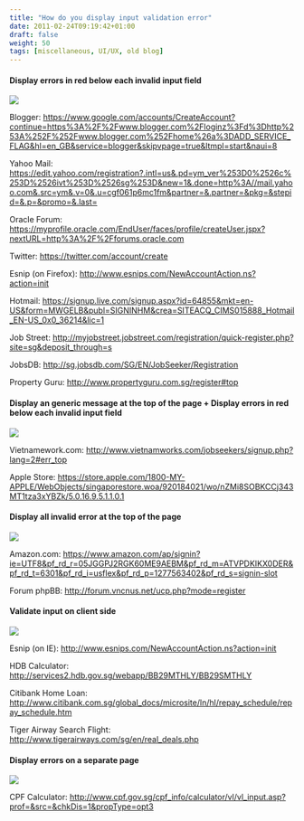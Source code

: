 ```yaml
---
title: "How do you display input validation error"
date: 2011-02-24T09:19:42+01:00
draft: false
weight: 50
tags: [miscellaneous, UI/UX, old blog]
---
```


#### Display errors in red below each invalid input field

![](http://4.bp.blogspot.com/-UaBwgVJVorw/TWYOkgMSUDI/AAAAAAAAADI/uLVXDdt-rr0/s320/twitter_error.png)

Blogger: https://www.google.com/accounts/CreateAccount?continue=https%3A%2F%2Fwww.blogger.com%2Floginz%3Fd%3Dhttp%253A%252F%252Fwww.blogger.com%252Fhome%26a%3DADD_SERVICE_FLAG&hl=en_GB&service=blogger&skipvpage=true&ltmpl=start&naui=8

Yahoo Mail: https://edit.yahoo.com/registration?.intl=us&.pd=ym_ver%253D0%2526c%253D%2526ivt%253D%2526sg%253D&new=1&.done=http%3A//mail.yahoo.com&.src=ym&.v=0&.u=cgf061p6mc1fm&partner=&.partner=&pkg=&stepid=&.p=&promo=&.last=

Oracle Forum: https://myprofile.oracle.com/EndUser/faces/profile/createUser.jspx?nextURL=http%3A%2F%2Fforums.oracle.com

Twitter: https://twitter.com/account/create

Esnip (on Firefox): http://www.esnips.com/NewAccountAction.ns?action=init

Hotmail: https://signup.live.com/signup.aspx?id=64855&mkt=en-US&form=MWGELB&publ=SIGNINHM&crea=SITEACQ_CIMS015888_Hotmail_EN-US_0x0_36214&lic=1

Job Street: http://myjobstreet.jobstreet.com/registration/quick-register.php?site=sg&deposit_through=s

JobsDB: http://sg.jobsdb.com/SG/EN/JobSeeker/Registration

Property Guru: http://www.propertyguru.com.sg/register#top


#### Display an generic message at the top of the page + Display errors in red below each invalid input field

![](http://2.bp.blogspot.com/-x26_NJbUgeg/TWYPwfqy9OI/AAAAAAAAADY/BiNonMUIVeE/s320/vietnamwork_error.png)

Vietnamework.com: http://www.vietnamworks.com/jobseekers/signup.php?lang=2#err_top

Apple Store: https://store.apple.com/1800-MY-APPLE/WebObjects/singaporestore.woa/920184021/wo/nZMi8SOBKCCj343MT1tza3xYBZk/5.0.16.9.5.1.1.0.1


#### Display all invalid error at the top of the page

![](http://3.bp.blogspot.com/-bxul0SePPiU/TWYO-IS8XBI/AAAAAAAAADM/4hfUqfGngHA/s320/phpbb_error.png)

Amazon.com: https://www.amazon.com/ap/signin?ie=UTF8&pf_rd_r=05JGGPJ2RGK60ME9AEBM&pf_rd_m=ATVPDKIKX0DER&pf_rd_t=6301&pf_rd_i=usflex&pf_rd_p=1277563402&pf_rd_s=signin-slot

Forum phpBB: http://forum.vncnus.net/ucp.php?mode=register


#### Validate input on client side

![](http://2.bp.blogspot.com/-1mtqu-D8vaE/TWYPQMxUAaI/AAAAAAAAADQ/Fyr0ekM-t9Y/s320/hdb_error.png)

Esnip (on IE): http://www.esnips.com/NewAccountAction.ns?action=init

HDB Calculator: http://services2.hdb.gov.sg/webapp/BB29MTHLY/BB29SMTHLY

Citibank Home Loan: http://www.citibank.com.sg/global_docs/microsite/ln/hl/repay_schedule/repay_schedule.htm

Tiger Airway Search Flight: http://www.tigerairways.com/sg/en/real_deals.php


#### Display errors on a separate page

![](http://4.bp.blogspot.com/-DbJQmnnokmc/TWYPZhU3CeI/AAAAAAAAADU/7RYHAxQu9C0/s320/cpf_error.png)

CPF Calculator: http://www.cpf.gov.sg/cpf_info/calculator/vl/vl_input.asp?prof=&src=&chkDis=1&propType=opt3